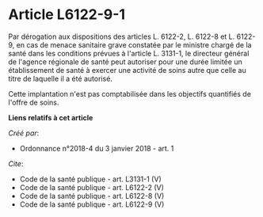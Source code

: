 # Article L6122-9-1

Par dérogation aux dispositions des articles L. 6122-2, 
L. 6122-8 et L. 6122-9, en cas de menace sanitaire grave constatée par le ministre chargé de la santé dans les conditions
prévues à l'article L. 3131-1, le directeur général de l'agence régionale de santé peut autoriser pour une durée limitée un
établissement de santé à exercer une activité de soins autre que celle au titre de laquelle il a été autorisé. 

Cette implantation n'est pas comptabilisée dans les objectifs quantifiés de l'offre de soins.

**Liens relatifs à cet article**

_Créé par_:

  - Ordonnance n°2018-4 du 3 janvier 2018 - art. 1

_Cite_:

  - Code de la santé publique - art. L3131-1 (V)
  - Code de la santé publique - art. L6122-2 (V)
  - Code de la santé publique - art. L6122-8 (V)
  - Code de la santé publique - art. L6122-9 (V)
